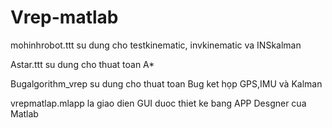 # Vrep-matlab
mohinhrobot.ttt su dung cho testkinematic, invkinematic va INSkalman

Astar.ttt su dung cho thuat toan A*

Bugalgorithm_vrep su dung cho thuat toan Bug ket họp GPS,IMU và Kalman

vrepmatlap.mlapp la giao dien GUI duoc thiet ke bang APP Desgner cua Matlab

